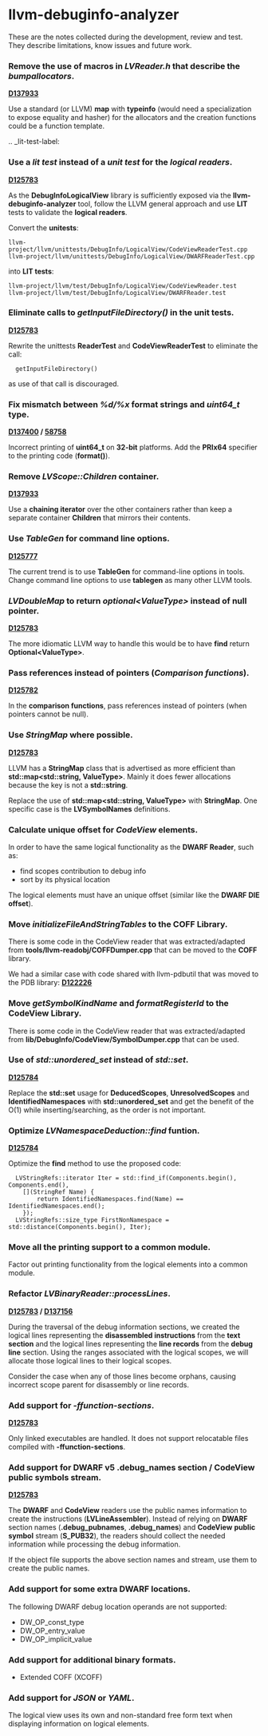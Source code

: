 # llvm-debuginfo-analyzer

These are the notes collected during the development, review and test.
They describe limitations, know issues and future work.

### Remove the use of macros in *LVReader.h* that describe the *bumpallocators*.
**[D137933](https://reviews.llvm.org/D137933#inline-1389904)**

Use a standard (or LLVM) **map** with **typeinfo** (would need a specialization
to expose equality and hasher) for the allocators and the creation
functions could be a function template.

.. _lit-test-label:
### Use a *lit test* instead of a *unit test* for the *logical readers*.
**[D125783](https://reviews.llvm.org/D125783#inline-1324376)**

As the **DebugInfoLogicalView** library is sufficiently exposed via the
**llvm-debuginfo-analyzer** tool, follow the LLVM general approach and
use **LIT** tests to validate the **logical readers**.

Convert the **unitests**:
```
llvm-project/llvm/unittests/DebugInfo/LogicalView/CodeViewReaderTest.cpp
llvm-project/llvm/unittests/DebugInfo/LogicalView/DWARFReaderTest.cpp
```
into **LIT tests**:
```
llvm-project/llvm/test/DebugInfo/LogicalView/CodeViewReader.test
llvm-project/llvm/test/DebugInfo/LogicalView/DWARFReader.test
```

### Eliminate calls to *getInputFileDirectory()* in the unit tests.
**[D125783](https://reviews.llvm.org/D125783#inline-1324359)**

Rewrite the unittests **ReaderTest** and **CodeViewReaderTest** to eliminate
the call:
```
  getInputFileDirectory()
```
as use of that call is discouraged.

### Fix mismatch between *%d/%x* format strings and *uint64_t* type.
**[D137400](https://reviews.llvm.org/D137400) / [58758](https://github.com/llvm/llvm-project/issues/58758)**

Incorrect printing of **uint64_t** on **32-bit** platforms.
Add the **PRIx64** specifier to the printing code (**format()**).

### Remove *LVScope::Children* container.
**[D137933](https://reviews.llvm.org/D137933#inline-1373902)**

Use a **chaining iterator** over the other containers rather than keep a
separate container **Children** that mirrors their contents.

### Use *TableGen* for command line options.
**[D125777](https://reviews.llvm.org/D125777#inline-1291801)**

The current trend is to use **TableGen** for command-line options in tools.
Change command line options to use **tablegen** as many other LLVM tools.

### *LVDoubleMap* to return *optional\<ValueType\>* instead of null pointer.
**[D125783](https://reviews.llvm.org/D125783#inline-1294164)**

The more idiomatic LLVM way to handle this would be to have **find**
return **Optional\<ValueType\>**.

### Pass references instead of pointers (*Comparison functions*).
**[D125782](https://reviews.llvm.org/D125782#inline-1293920)**

In the **comparison functions**, pass references instead of pointers (when
pointers cannot be null).

### Use *StringMap* where possible.
**[D125783](https://reviews.llvm.org/D125783#inline-1294211)**

LLVM has a **StringMap** class that is advertised as more efficient than
**std::map\<std::string, ValueType\>**. Mainly it does fewer allocations
because the key is not a **std::string**.

Replace the use of **std::map\<std::string, ValueType\>** with **StringMap**.
One specific case is the **LVSymbolNames** definitions.

### Calculate unique offset for *CodeView* elements.
In order to have the same logical functionality as the **DWARF Reader**, such
as:

* find scopes contribution to debug info
* sort by its physical location

The logical elements must have an unique offset (similar like the **DWARF
DIE offset**).

### Move *initializeFileAndStringTables* to the COFF Library.
There is some code in the CodeView reader that was extracted/adapted
from **tools/llvm-readobj/COFFDumper.cpp** that can be moved to the **COFF**
library.

We had a similar case with code shared with llvm-pdbutil that was moved
to the PDB library: **[D122226](https://reviews.llvm.org/D122226)**

### Move *getSymbolKindName* and *formatRegisterId* to the CodeView Library.
There is some code in the CodeView reader that was extracted/adapted
from **lib/DebugInfo/CodeView/SymbolDumper.cpp** that can be used.

### Use of *std::unordered_set* instead of *std::set*.
**[D125784](https://reviews.llvm.org/D125784#inline-1221421)**

Replace the **std::set** usage for **DeducedScopes**, **UnresolvedScopes** and
**IdentifiedNamespaces** with **std::unordered_set** and get the benefit
of the O(1) while inserting/searching, as the order is not important.

### Optimize *LVNamespaceDeduction::find* funtion.
**[D125784](https://reviews.llvm.org/D125784#inline-1296195)**

Optimize the **find** method to use the proposed code:

```
  LVStringRefs::iterator Iter = std::find_if(Components.begin(), Components.end(),
    [](StringRef Name) {
        return IdentifiedNamespaces.find(Name) == IdentifiedNamespaces.end();
    });
  LVStringRefs::size_type FirstNonNamespace = std::distance(Components.begin(), Iter);
```

### Move all the printing support to a common module.
Factor out printing functionality from the logical elements into a
common module.

### Refactor *LVBinaryReader::processLines*.
**[D125783](https://reviews.llvm.org/D125783#inline-1246155) /
[D137156](https://reviews.llvm.org/D137156)**

During the traversal of the debug information sections, we created the
logical lines representing the **disassembled instructions** from the **text
section** and the logical lines representing the **line records** from the
**debug line** section. Using the ranges associated with the logical scopes,
we will allocate those logical lines to their logical scopes.

Consider the case when any of those lines become orphans, causing
incorrect scope parent for disassembly or line records.

### Add support for *-ffunction-sections*.
**[D125783](https://reviews.llvm.org/D125783#inline-1295012)**

Only linked executables are handled. It does not support relocatable
files compiled with **-ffunction-sections**.

### Add support for DWARF v5 .debug_names section / CodeView public symbols stream.
**[D125783](https://reviews.llvm.org/D125783#inline-1294142)**

The **DWARF** and **CodeView** readers use the public names information to create
the instructions (**LVLineAssembler**). Instead of relying on **DWARF** section
names (**.debug_pubnames**, **.debug_names**) and **CodeView** **public symbol** stream
(**S_PUB32**), the readers should collect the needed information while processing
the debug information.

If the object file supports the above section names and stream, use them
to create the public names.

### Add support for some extra DWARF locations.
The following DWARF debug location operands are not supported:

* DW_OP_const_type
* DW_OP_entry_value
* DW_OP_implicit_value

### Add support for additional binary formats.
* Extended COFF (XCOFF)

### Add support for *JSON* or *YAML*.
The logical view uses its own and non-standard free form text when
displaying information on logical elements.
